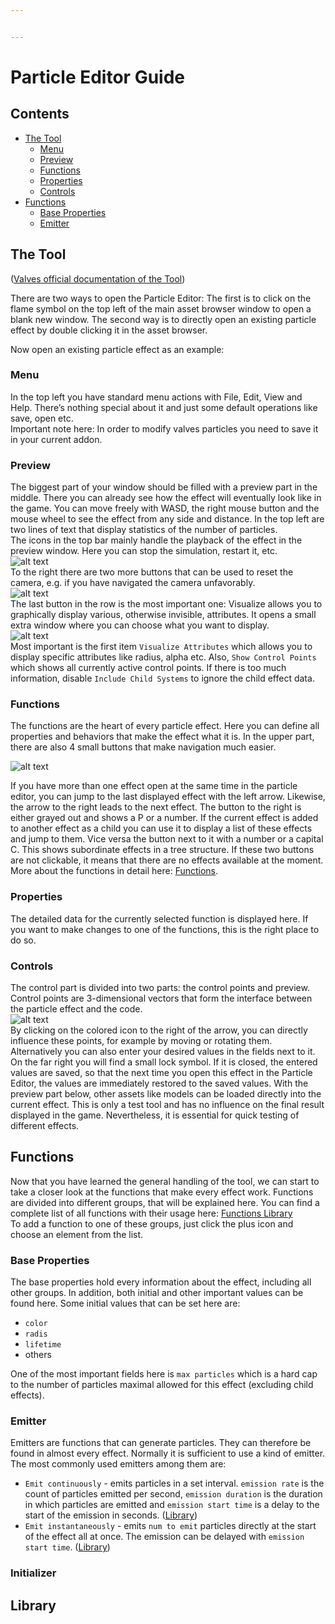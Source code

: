 ```yaml
---


---
```


<h1 id="particle-editor-guide">Particle Editor Guide</h1>
<h2 id="contents">Contents</h2>
<ul>
<li><a href="#the-tool">The Tool</a>
<ul>
<li><a href="#menu">Menu</a></li>
<li><a href="#preview">Preview</a></li>
<li><a href="#functions">Functions</a></li>
<li><a href="#properties">Properties</a></li>
<li><a href="#controls">Controls</a></li>
</ul>
</li>
<li><a href="#functions-1">Functions</a>
<ul>
<li><a href="#base-properties">Base Properties</a></li>
<li><a href="#emitter">Emitter</a></li>
</ul>
</li>
</ul>
<h2 id="the-tool">The Tool</h2>
<p>(<a href="https://developer.valvesoftware.com/wiki/Dota_2_Workshop_Tools/Particles/Particle_Editor">Valves official documentation of the Tool</a>)</p>
<p>There are two ways to open the Particle Editor: The first is to click on the flame symbol on the top left of the main asset browser window to open a blank new window. The second way is to directly open an existing particle effect by double clicking it in the asset browser.</p>
<p>Now open an existing particle effect as an example:</p>
<h3 id="menu">Menu</h3>
<p>In the top left you have standard menu actions with File, Edit, View and Help. There’s nothing special about it and just some default operations like save, open etc.<br>
Important note here: In order to modify valves particles you need to save it in your current addon.</p>
<h3 id="preview">Preview</h3>
<p>The biggest part of your window should be filled with a preview part in the middle. There you can already see how the effect will eventually look like in the game. You can move freely with WASD, the right mouse button and the mouse wheel to see the effect from any side and distance. In the top left are two lines of text that display statistics of the number of particles.<br>
The icons in the top bar mainly handle the playback of the effect in the preview window. Here you can stop the simulation, restart it, etc.<br>
<img src="https://i.imgur.com/ktpuMb6.png" alt="alt text"><br>
To the right there are two more buttons that can be used to reset the camera, e.g. if you have navigated the camera unfavorably.<br>
<img src="https://i.imgur.com/jMP5TY3.png" alt="alt text"><br>
The last button in the row is the most important one: Visualize allows you to graphically display various, otherwise invisible, attributes. It opens a small extra window where you can choose what you want to display.<br>
<img src="https://i.imgur.com/Mj7G1HC.png" alt="alt text"><br>
Most important is the first item <code>Visualize Attributes</code> which allows you to display specific attributes like radius, alpha etc. Also, <code>Show Control Points</code> which shows all currently active control points. If there is too much information, disable <code>Include Child Systems</code> to ignore the child effect data.</p>
<h3 id="functions">Functions</h3>
<p>The functions are the heart of every particle effect. Here you can define all properties and behaviors that make the effect what it is. In the upper part, there are also 4 small buttons that make navigation much easier.</p>
<p><img src="https://i.imgur.com/XppFQIR.png" alt="alt text"></p>
<p>If you have more than one effect open at the same time in the particle editor, you can jump to the last displayed effect with the left arrow. Likewise, the arrow to the right leads to the next effect. The button to the right is either grayed out and shows a P or a number. If the current effect is added to another effect as a child you can use it to display a list of these effects and jump to them. Vice versa the button next to it with a number or a capital C. This shows subordinate effects in a tree structure. If these two buttons are not clickable, it means that there are no effects available at the moment.<br>
More about the functions in detail here: <a href="#Functions-1">Functions</a>.</p>
<h3 id="properties">Properties</h3>
<p>The detailed data for the currently selected function is displayed here. If you want to make changes to one of the functions, this is the right place to do so.</p>
<h3 id="controls">Controls</h3>
<p>The control part is divided into two parts: the control points and preview. Control points are 3-dimensional vectors that form the interface between the particle effect and the code.<br>
<img src="https://i.imgur.com/1OU3mSS.png" alt="alt text"><br>
By clicking on the colored icon to the right of the arrow, you can directly influence these points, for example by moving or rotating them. Alternatively you can also enter your desired values in the fields next to it. On the far right you will find a small lock symbol. If it is closed, the entered values are saved, so that the next time you open this effect in the Particle Editor, the values are immediately restored to the saved values. With the preview part below, other assets like models can be loaded directly into the current effect. This is only a test tool and has no influence on the final result displayed in the game. Nevertheless, it is essential for quick testing of different effects.</p>
<h2 id="functions-1">Functions</h2>
<p>Now that you have learned the general handling of the tool, we can start to take a closer look at the functions that make every effect work. Functions are divided into different groups, that will be explained here. You can find a complete list of all functions with their usage here: <a href="#Library">Functions Library</a><br>
To add a function to one of these groups, just click the plus icon and choose an element from the list.</p>
<h3 id="base-properties">Base Properties</h3>
<p>The base properties hold every information about the effect, including all other groups. In addition, both initial and other important values can be found here. Some initial values that can be set here are:</p>
<ul>
<li><code>color</code></li>
<li><code>radis</code></li>
<li><code>lifetime</code></li>
<li>others</li>
</ul>
<p>One of the most important fields here is <code>max particles</code> which is a hard cap to the number of particles maximal allowed for this effect (excluding child effects).</p>
<h3 id="emitter">Emitter</h3>
<p>Emitters are functions that can generate particles. They can therefore be found in almost every effect. Normally it is sufficient to use a kind of emitter. The most commonly used emitters among them are:</p>
<ul>
<li><code>Emit continuously</code> - emits particles in a set interval. <code>emission rate</code> is the count of particles emitted per second, <code>emission duration</code> is the duration in which particles are emitted and <code>emission start time</code> is a delay to the start of the emission in seconds. (<a href="#Library">Library</a>)</li>
<li><code>Emit instantaneously</code> - emits <code>num to emit</code> particles directly at the start of the effect all at once. The emission can be delayed with <code>emission start time</code>. (<a href="#Library">Library</a>)</li>
</ul>
<h3 id="initializer">Initializer</h3>
<h2 id="library">Library</h2>

